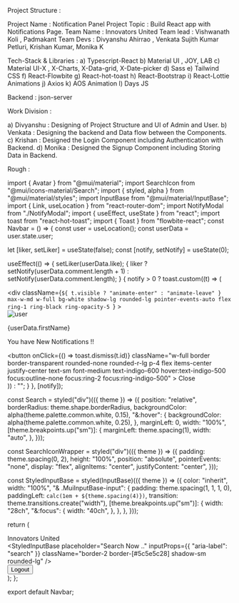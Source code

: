 Project Structure : 

Project Name : Notification Panel
Project Topic : Build React app with Notifications Page.
Team Name : Innovators United
Team lead : Vishwanath Koli , Padmakant
Team Devs : Divyanshu Ahirrao , Venkata Sujith Kumar Petluri, Krishan Kumar, Monika K

Tech-Stack & Libraries : 
   a) Typescript-React
   b) Material UI , JOY, LAB
   c) Material UI-X , X-Charts, X-Data-grid, X-Date-picker
   d) Sass
   e) Tailwind CSS
   f) React-Flowbite
   g) React-hot-toast
   h) React-Bootstrap
   i) React-Lottie Animations
   j) Axios 
   k) AOS Animation
   l) Days JS 
   
Backend : json-server   

Work Division : 

   a) Divyanshu : Designing of Project Structure and UI of Admin and User.
   b) Venkata : Designing the backend and Data flow between the Components.
   c) Krishan : Designed the Login Component including Authentication with Backend.
   d) Monika : Designed the Signup Component including Storing Data in Backend.





Rough : 

import { Avatar } from "@mui/material";
import SearchIcon from "@mui/icons-material/Search";
import { styled, alpha } from "@mui/material/styles";
import InputBase from "@mui/material/InputBase";
import { Link, useLocation } from "react-router-dom";
import NotifyModal from "./NotifyModal";
import { useEffect, useState } from "react";
import toast from "react-hot-toast";
import { Toast } from "flowbite-react";
const Navbar = () => {
  const user = useLocation();
  const userData = user.state.user;

  let [liker, setLiker] = useState(false);
  const [notify, setNotify] = useState(0);

  useEffect(() => {
    setLiker(userData.like);
    {
      liker
        ? setNotify(userData.comment.length + 1)
        : setNotify(userData.comment.length);
    }
    {
      notify > 0
        ? toast.custom((t) => (
            <section className="w-[100%] h-[95vh] flex justify-end items-end">
              <div
                className={`${
                  t.visible ? "animate-enter" : "animate-leave"
                } max-w-md w-full bg-white shadow-lg rounded-lg pointer-events-auto flex ring-1 ring-black ring-opacity-5 `}
              >
                <div className="flex-1 w-0 p-4">
                  <div className="flex items-start">
                    <div className="flex-shrink-0 pt-0.5">
                      <img
                        className="h-10 w-10 rounded-full"
                        src={userData.imageUrl}
                        alt="user"
                      />
                    </div>
                    <div className="ml-3 flex-1">
                      <p className="text-sm font-medium text-gray-900">
                        {userData.firstName}
                      </p>
                      <p className="mt-1 text-sm text-gray-500">
                        You have New Notifications !!
                      </p>
                    </div>
                  </div>
                </div>
                <div className="flex border-l border-gray-200">
                  <button
                    onClick={() => toast.dismiss(t.id)}
                    className="w-full border border-transparent rounded-none rounded-r-lg p-4 flex items-center justify-center text-sm font-medium text-indigo-600 hover:text-indigo-500 focus:outline-none focus:ring-2 focus:ring-indigo-500"
                  >
                    Close
                  </button>
                </div>
              </div>
            </section>
          ))
        : "";
    }
  }, [notify]);

  const Search = styled("div")(({ theme }) => ({
    position: "relative",
    borderRadius: theme.shape.borderRadius,
    backgroundColor: alpha(theme.palette.common.white, 0.15),
    "&:hover": {
      backgroundColor: alpha(theme.palette.common.white, 0.25),
    },
    marginLeft: 0,
    width: "100%",
    [theme.breakpoints.up("sm")]: {
      marginLeft: theme.spacing(1),
      width: "auto",
    },
  }));

  const SearchIconWrapper = styled("div")(({ theme }) => ({
    padding: theme.spacing(0, 2),
    height: "100%",
    position: "absolute",
    pointerEvents: "none",
    display: "flex",
    alignItems: "center",
    justifyContent: "center",
  }));

  const StyledInputBase = styled(InputBase)(({ theme }) => ({
    color: "inherit",
    width: "100%",
    "& .MuiInputBase-input": {
      padding: theme.spacing(1, 1, 1, 0),
      paddingLeft: `calc(1em + ${theme.spacing(4)})`,
      transition: theme.transitions.create("width"),
      [theme.breakpoints.up("sm")]: {
        width: "28ch",
        "&:focus": {
          width: "40ch",
        },
      },
    },
  }));

  return (
    <nav id="navbar">
      <aside className="flex gap-8 nav-side-left text-purple-100">
        Innovators United
        <div className="pl-10">
          <Search>
            <SearchIconWrapper>
              <SearchIcon />
            </SearchIconWrapper>
            <StyledInputBase
              placeholder="Search Now .."
              inputProps={{ "aria-label": "search" }}
              className="border-2 border-[#5c5e5c28] shadow-sm rounded-lg"
            />
          </Search>
        </div>
      </aside>
      <aside className="w-[20%] flex gap-2">
        <NotifyModal prop={notify} />
        <article className="flex relative left-16 text-[17px]">
          <Avatar
            alt="Remy Sharp"
            src={userData.imageUrl}
            className="scale-125 border-2 hover:scale-110 cursor-pointer transition-all duration-200 relative right-8"
          />
          <Link to="/">
            <button className="opacity-85 cursor-pointer px-8 py-2 rounded-lg bg-gray-100 text-black hover:text-white hover:border-2 hover:border-emerald-100 hover:bg-gray-900 transition-all duration-200">
              Logout
            </button>
          </Link>
        </article>
      </aside>
    </nav>
  );
};

export default Navbar;
